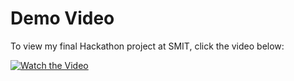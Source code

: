 # Demo Video

To view my final Hackathon project at SMIT, click the video below:

[![Watch the Video](https://via.placeholder.com/800x450.png?text=Click+to+Watch+Demo)](https://drive.google.com/file/d/1ZMjTPXkauCoUKv7M5QdFmptS6LLKka_P/view?usp=sharing)

